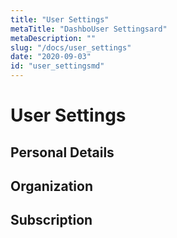 ```yaml
---
title: "User Settings"
metaTitle: "DashboUser Settingsard"
metaDescription: ""
slug: "/docs/user_settings"
date: "2020-09-03"
id: "user_settingsmd"
---
```


# User Settings

## Personal Details

## Organization

## Subscription
